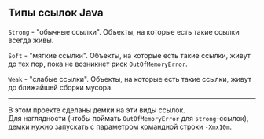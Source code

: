 <h2>Типы ссылок Java</h2>

`Strong` - "обычные ссылки". Объекты, на которые есть такие ссылки всегда живы.

`Soft` - "мягкие ссылки". Объекты, на которые есть такие ссылки, живут до тех пор, пока не возникнет риск `OutOfMemoryError`.

`Weak` - "слабые ссылки". Объекты, на которые есть такие ссылки, живут до ближайшей сборки мусора.

---
В этом проекте сделаны демки на эти виды ссылок.<br>
Для наглядности (чтобы поймать `OutOfMemoryError` для `strong`-ссылок), демки нужно запускать с параметром 
командной строки `-Xmx10m`.